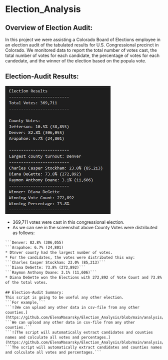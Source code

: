 # Election_Analysis

## Overview of Election Audit:
In this project we were assisting a Colorado Board of Elections employee in an election audit of the tabulated results for U.S. Congressional precinct in Colorado.
We monitored data to report the total number of votes cast, the total number of votes for each candidate, the percentage of votes for each candedate, and the winner of the election based on the popula vote.

## Election-Audit Results:
![pic](https://github.com/ElenaMasarsky/Election_Analysis/blob/main/analysis/election_results.png)
* 369,711 votes were cast in this congressional election.
* As we can see in the screenshot above County Votes were distributed as follows:
```Jefferson: 10.5% (38,855)
```Denver: 82.8% (306,055)
```Arapahoe: 6.7% (24,801)
* Dtnver county had the largest number of votes.
* For the candidates, the votes were distributed this way:
```Charles Casper Stockham: 23.0% (85,213)```
```Diana DeGette: 73.8% (272,892)```
```Raymon Anthony Doane: 3.1% (11,606)```
* Diana DeGette won the Elections with 272,892 of Vote Count and 73.8% of the total votes.

## Election-Audit Summary:
This script is going to be useful any other election.
```For example,```
```![We can upload any other data in csv-file from any other counties.](https://github.com/ElenaMasarsky/Election_Analysis/blob/main/analysis/csv_file_to_upload.png)```
```We can upload any other data in csv-file from any other counties.```
```![The script will automatically extract candidates and counties names and colculate all votes and percentages.](https://github.com/ElenaMasarsky/Election_Analysis/blob/main/analysis/extract_names_and_counties.png)```
```The script will automatically extract candidates and counties names and colculate all votes and percentages.```

